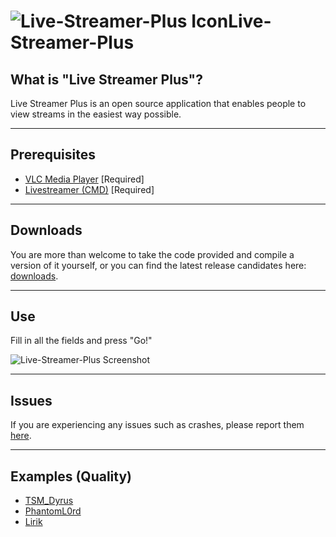 ![Live-Streamer-Plus Icon][1]Live-Streamer-Plus
==================
## What is "Live Streamer Plus"? ##
Live Streamer Plus is an open source application that enables people to view streams in the easiest way possible.


----------

Prerequisites
-------------

 - [VLC Media Player](http://www.videolan.org/vlc/index.html) [Required]
 - [Livestreamer (CMD)](http://livestreamer.tanuki.se/en/latest/) [Required]


----------

Downloads
-------
You are more than welcome to take the code provided and compile a version of it yourself, or you can find the latest release candidates here: [downloads](https://github.com/Pwnoz0r/Live-Streamer-Plus/releases).

----------

Use
-------
Fill in all the fields and press "Go!"

![Live-Streamer-Plus Screenshot][2]

----------

Issues
-------
If you are experiencing any issues such as crashes, please report them [here](https://github.com/Pwnoz0r/Live-Streamer-Plus/issues/new).


----------

Examples (Quality)
--------

 - [TSM_Dyrus][3]
 - [PhantomL0rd][4]
 - [Lirik][5]

  [1]: http://i.imgur.com/YbYbruF.png
  [2]: http://meta.pwnoz0r.com/20130929035919200.png
  [3]: http://i.imgur.com/JWEeWIQ.png
  [4]: http://i.imgur.com/6XAov4x.png
  [5]: http://i.imgur.com/xAKi9Nt.png